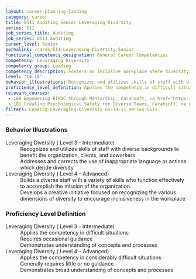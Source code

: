 ```yaml
---
layout: career-planning-landing
category: career
title: 0511 Auditing Senior Leveraging Diversity
series: 511
job_series_title: Auditing
job_series: 0511 Auditing
career_level: Senior
permalink: /cards/511-Leveraging-Diversity-Senior
functional_competency_designation: General Career Competencies
competency: Leveraging Diversity
competency_group: Leading
competency_description: Fosters an inclusive workplace where diversity and individual differences are valued and leveraged to achieve the vision and mission of the organization 
level: "14-15"
behavior_illustrations: Recognizes and utilizes skills of staff with diverse backgrounds to benefit the organization, clients, and coworkers ? Addresses and corrects the use of inappropriate language or actions which deride diversity ? Builds a diverse staff with a variety of skills who function effectively to accomplish the mission of the organization ? Develops a creative initiative focused on recognizing the various dimensions of diversity to encourage inclusiveness in the workplace
proficiency_level_definition: Applies the competency in difficult situations ? Requires occasional guidance ? Demonstrates understanding of concepts and processes ? Applies the competency in considerably difficult situations ? Generally requires little or no guidance ? Demonstrates broad understanding of concepts and processes
relevant_courses: 
 - 180 Empowering BIPOC through Mentorship, Carahsoft, <a href="https://www.linkedin.com/learning/empowering-bipoc-through-mentorship">https://www.linkedin.com/learning/empowering-bipoc-through-mentorship</a>
 - 181 Creating Psychological Safety for Diverse Teams, Carahsoft, <a href="https://www.linkedin.com/learning/creating-psychological-safety-for-diverse-teams">https://www.linkedin.com/learning/creating-psychological-safety-for-diverse-teams</a>
filters: Leading-Leveraging-Diversity GS-14-15 series-0511
---
```


<div class="desktop:grid-col-6 margin-y-205">
  <div class="border-top-2 bg-white padding-2 shadow-5 height-full members-hover border-1px button-border border-top-blue radius-lg card-text-color">
    <h3>Behavior Illustrations</h3>
    <dl class="text-base card-content-color"><dt>Leveraging Diversity ( Level 3 - Intermediate)</dt><dd>Recognizes and utilizes skills of staff with diverse backgrounds to benefit the organization, clients, and coworkers </dd><dd> Addresses and corrects the use of inappropriate language or actions which deride diversity</dd><dt>Leveraging Diversity ( Level 4 - Advanced)</dt><dd>Builds a diverse staff with a variety of skills who function effectively to accomplish the mission of the organization </dd><dd> Develops a creative initiative focused on recognizing the various dimensions of diversity to encourage inclusiveness in the workplace</dd></dl>
  </div>
</div>
<div class="desktop:grid-col-6 margin-y-205">
  <div class="border-top-2 bg-white padding-2 shadow-5 height-full members-hover border-1px button-border border-top-blue radius-lg card-text-color">
    <h3>Proficiency Level Definition</h3>
    <dl class="text-base card-content-color"><dt>Leveraging Diversity ( Level 3 - Intermediate)</dt><dd>Applies the competency in difficult situations </dd><dd> Requires occasional guidance </dd><dd> Demonstrates understanding of concepts and processes</dd><dt>Leveraging Diversity ( Level 4 - Advanced)</dt><dd>Applies the competency in considerably difficult situations </dd><dd> Generally requires little or no guidance </dd><dd> Demonstrates broad understanding of concepts and processes</dd></dl>
  </div>
</div>